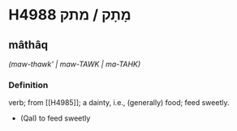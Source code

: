 # H4988 מָתָק / מתק

## mâthâq

_(maw-thawk' | maw-TAWK | ma-TAHK)_

### Definition

verb; from [[H4985]]; a dainty, i.e., (generally) food; feed sweetly.

- (Qal) to feed sweetly
